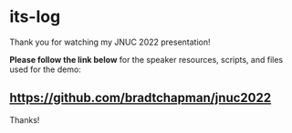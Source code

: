 # its-log
Thank you for watching my JNUC 2022 presentation!

**Please follow the link below** for the speaker resources, scripts, and files used for the demo:

## https://github.com/bradtchapman/jnuc2022

Thanks!
